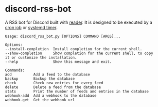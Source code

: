 # discord-rss-bot

A RSS bot for Discord built with [reader](https://github.com/lemon24/reader). It is designed to be executed by a [cron job](https://wiki.archlinux.org/title/Cron) or [systemd timer](https://wiki.archlinux.org/title/Systemd/Timers).

    Usage: discord_rss_bot.py [OPTIONS] COMMAND [ARGS]...

    Options:
    --install-completion  Install completion for the current shell.
    --show-completion     Show completion for the current shell, to copy it or customize the installation.
    --help                Show this message and exit.

    Commands:
    add          Add a feed to the database
    backup       Backup the database
    check        Check new entries for every feed
    delete       Delete a feed from the database
    stats        Print the number of feeds and entries in the database
    webhook-add  Add a webhook to the database
    webhook-get  Get the webhook url
